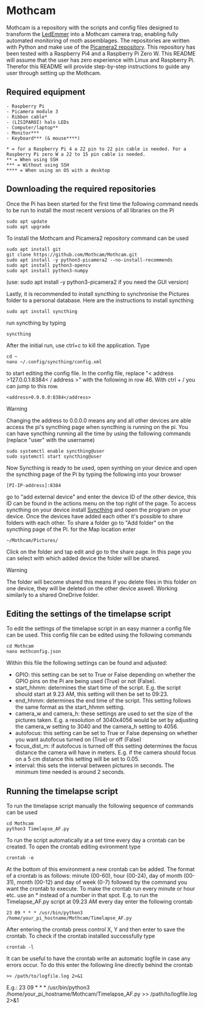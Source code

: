 # Mothcam
Mothcam is a repository with the scripts and config files designed to transform the [LedEmmer](https://www.vlinderstichting.nl/wat-wij-doen/meetnetten/meetnet-nachtvlinders/ledemmers/) into a Mothcam camera trap, enabling fully automated monitoring of moth assemblages. The repositories are written with Python and make use of the [Picamera2 repository](https://github.com/raspberrypi/picamera2/tree/main). This repository has been tested with a Raspberry Pi4 and a Raspberry Pi Zero W. This README will assume that the user has zero experience with Linux and Raspberry Pi. Therefor this README will provide step-by-step instructions to guide any user through setting up the Mothcam.

## Required equipment
```
- Raspberry Pi 
- Picamera module 3
- Ribbon cable*
- (LISIPAROI) halo LEDs
- Computer/laptop**
- Monitor*** 
- Keyboard*** (& mouse****)

* = for a Raspberry Pi 4 a 22 pin to 22 pin cable is needed. For a Raspberry Pi zero W a 22 to 15 pin cable is needed.
** = When using SSH
*** = Without using SSH
**** = When using an OS with a desktop
```  


## Downloading the required repositories
Once the Pi has been started for the first time the following command needs to be run to install the most recent versions of all libraries on the Pi
```
sudo apt update
sudo apt upgrade
```
To install the Mothcam and Picamera2 repository command can be used
```
sudo apt install git
git clone https://github.com/Mothcam/Mothcam.git
sudo apt install -y python3-picamera2 --no-install-recommends
sudo apt install python3-opencv
sudo apt install python3-numpy
```
(use: sudo apt install -y python3-picamera2 if you need the GUI version)

Lastly, it is recommended to install syncthing to synchronise the Pictures folder to a personal database. Here are the instructions to install syncthing

```
sudo apt install syncthing
```
run syncthing by typing
```
syncthing
```
After the initial run, use ctrl+c to kill the application. Type
```
cd ~
nano ~/.config/syncthing/config.xml
```
to start editing the config file. In the config file, replace "< address >127.0.0.1:8384< / address >" with the following in row 46. With ctrl + / you can jump to this row. 
```
<address>0.0.0.0:8384</address>
```
> [!WARNING]
> Changing the address to 0.0.0.0 means any and all other devices are able access the pi's syncthing page when syncthing is running on the pi. You can have syncthing running all the time by using the following commands (replace "user" with the username)

````
sudo systemctl enable syncthing@user
sudo systemctl start syncthing@user
````

Now Syncthing is ready to be used, open synthing on your device and open the syncthing page of the Pi by typing the following into your browser
```
[PI-IP-address]:8384
```
go to "add external device" and enter the device ID of the other device, this ID can be found in the actions menu on the top right of the page. To access syncthing on your device install [Syncthing](https://syncthing.net/downloads/) and open the program on your device.
Once the devices have added each other it's possible to share folders with each other. To share a folder go to "Add folder" on the syncthing page of the Pi. for the Map location enter 
```
~/Mothcam/Pictures/
```
Click on the folder and tap edit and go to the share page. In this page you can select with which added device the folder will be shared.
> [!WARNING]
> The folder will become shared this means if you delete files in this folder on one device, they will be deleted on the other device aswell. Working similarly to a shared OneDrive folder.

## Editing the settings of the timelapse script
To edit the settings of the timelapse script in an easy manner a config file can be used. This config file can be edited using the following commands
```
cd Mothcam
nano mothconfig.json
```
Within this file the following settings can be found and adjusted:
-  GPIO: this setting can be set to True or False depending on whether the GPIO pins on the Pi are being used (True) or not (False).
-  start_hhmm: determines the start time of the script. E.g. the script should start at 9.23 AM, this setting will then be set to 09:23.
- end_hhmm: determines the end time of the script. This setting follows the same format as the start_hhmm setting.
- camera_w and camera_h: these settings are used to set the size of the pictures taken. E.g. a resolution of 3040x4056 would be set by adjusting the camera_w setting to 3040 and the camera_h setting to 4056.
- autofocus: this setting can be set to True or False depensing on whether you want autofocus turned on (True) or off (False)
- focus_dist_m: if autofocus is turned off this setting determines the focus distance the camera will have in meters. E.g. if the camera should focus on a 5 cm distance this setting will be set to 0.05.
- interval: this sets the interval between pictures in seconds. The minimum time needed is around 2 seconds.

## Running the timelapse script
To run the timelapse script manually the following sequence of commands can be used
```
cd Mothcam
python3 Timelapse_AF.py
```
To run the script automatically at a set time every day a crontab can be created. To open the crontab editing evironment type
```
crontab -e
```
At the bottom of this environment a new crontab can be added. The format of a crontab is as follows: minute (00-60), hour (00-24), day of month (00-31), month (00-12) and day of week (0-7) followed by the command you want the crontab to execute. To make the crontab run every minute or hour etc. use an * instead of a number in that spot. E.g. to run the Timelapse_AF.py script at 09.23 AM every day enter the following crontab
```
23 09 * * * /usr/bin/python3 /home/your_pi_hostname/Mothcam/Timelapse_AF.py
```
After entering the crontab press control X, Y and then enter to save the crontab. To check if the crontab installed successfully type
```
crontab -l
```
It can be useful to have the crontab write an automatic logfile in case any errors occur. To do this enter the following line directly behind the crontab
```
>> /path/to/logfile.log 2>&1
```
E.g.: 23 09 * * * /usr/bin/python3 /home/your_pi_hostname/Mothcam/Timelapse_AF.py >> /path/to/logfile.log 2>&1
```

